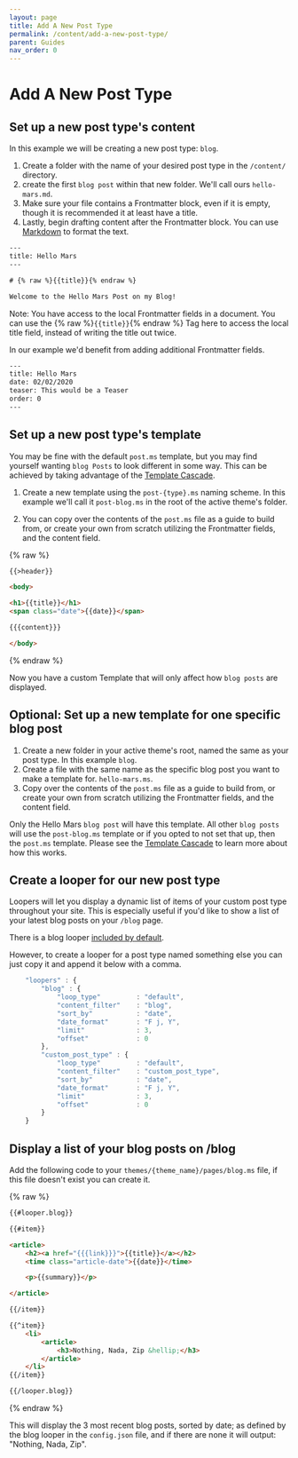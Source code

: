```yaml
---
layout: page
title: Add A New Post Type
permalink: /content/add-a-new-post-type/
parent: Guides
nav_order: 0
---
```


# Add A New Post Type

## Set up a new post type's content

In this example we will be creating a new post type: `blog`.

1. Create a folder with the name of your desired post type in the `/content/` directory.
2. create the first `blog post` within that new folder. We'll call ours `hello-mars.md`.
3. Make sure your file contains a Frontmatter block, even if it is empty, though it is recommended it at least have a title.
4. Lastly, begin drafting content after the Frontmatter block. You can use [Markdown](https://daringfireball.net/projects/markdown/syntax) to format the text.


```html
---
title: Hello Mars
---

# {% raw %}{{title}}{% endraw %}

Welcome to the Hello Mars Post on my Blog!
```

Note: You have access to the local Frontmatter fields in a document. You can use the {% raw %}`{{title}}`{% endraw %} Tag here to access the local title field, instead of writing the title out twice.

In our example we'd benefit from adding additional Frontmatter fields.

```html
---
title: Hello Mars
date: 02/02/2020
teaser: This would be a Teaser
order: 0
---
```

## Set up a new post type's template

You may be fine with the default `post.ms` template, but you may find yourself wanting `blog Posts` to look different in some way. This can be achieved by taking advantage of the [Template Cascade](/templates/template-cascade).

1. Create a new template using the `post-{type}.ms` naming scheme. In this example we'll call it `post-blog.ms` in the root of the active theme's folder.

2. You can copy over the contents of the `post.ms` file as a guide to build from, or create your own from scratch utilizing the Frontmatter fields, and the content field.

{% raw %}
```html
{{>header}}

<body>

<h1>{{title}}</h1>
<span class="date">{{date}}</span>

{{{content}}}

</body>
```
{% endraw %}

Now you have a custom Template that will only affect how `blog posts` are displayed.


## Optional: Set up a new template for one specific blog post

1. Create a new folder in your active theme's root, named the same as your post type. In this example `blog`.
2. Create a file with the same name as the specific blog post you want to make a template for. `hello-mars.ms`.
3. Copy over the contents of the `post.ms` file as a guide to build from, or create your own from scratch utilizing the Frontmatter fields, and the content field.

Only the Hello Mars `blog post` will have this template. All other `blog posts` will use the `post-blog.ms` template or if you opted to not set that up, then the `post.ms` template. Please see the [Template Cascade](/templates/template-cascade) to learn more about how this works.

## Create a looper for our new post type

Loopers will let you display a dynamic list of items of your custom post type throughout your site. This is especially useful if you'd like to show a list of your latest blog posts on your `/blog` page.

There is a blog looper [included by default](/configuration/#loopers).

However, to create a looper for a post type named something else you can just copy it and append it below with a comma.

```js
    "loopers" : {
        "blog" : {
            "loop_type"         : "default",
            "content_filter"    : "blog",
            "sort_by"           : "date",
            "date_format"       : "F j, Y",
            "limit"             : 3,
            "offset"            : 0
        },
        "custom_post_type" : {
            "loop_type"         : "default",
            "content_filter"    : "custom_post_type",
            "sort_by"           : "date",
            "date_format"       : "F j, Y",
            "limit"             : 3,
            "offset"            : 0
        }
    }
```

## Display a list of your blog posts on /blog

Add the following code to your `themes/{theme_name}/pages/blog.ms` file, if this file doesn't exist you can create it.

{% raw %}
```html
{{#looper.blog}}

{{#item}}

<article>
	<h2><a href="{{{link}}}">{{title}}</a></h2>
	<time class="article-date">{{date}}</time>

	<p>{{summary}}</p>

</article>

{{/item}}

{{^item}}
	<li>
		<article>
			<h3>Nothing, Nada, Zip &hellip;</h3>
		</article>
	</li>
{{/item}}

{{/looper.blog}}
```
{% endraw %}

This will display the 3 most recent blog posts, sorted by date; as defined by the blog looper in the `config.json` file, and if there are none it will output: "Nothing, Nada, Zip".
